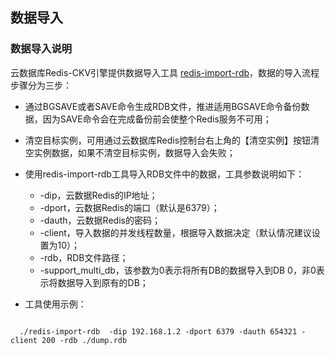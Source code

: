 ## 数据导入

### 数据导入说明
云数据库Redis-CKV引擎提供数据导入工具 [redis-import-rdb](http://121.com)，数据的导入流程步骤分为三步：

- 通过BGSAVE或者SAVE命令生成RDB文件，推进适用BGSAVE命令备份数据，因为SAVE命令会在完成备份前会使整个Redis服务不可用；
- 清空目标实例，可用通过云数据库Redis控制台右上角的【清空实例】按钮清空实例数据，如果不清空目标实例，数据导入会失败；
- 使用redis-import-rdb工具导入RDB文件中的数据，工具参数说明如下：

    - -dip，云数据Redis的IP地址；
    - -dport，云数据Redis的端口（默认是6379）；
    - -dauth，云数据Redis的密码；
    - -client，导入数据的并发线程数量，根据导入数据决定（默认情况建议设置为10）；
    - -rdb，RDB文件路径；
    - -support_multi_db，该参数为0表示将所有DB的数据导入到DB 0，非0表示将数据导入到原有的DB；
    
- 工具使用示例：
<code>
  ./redis-import-rdb  -dip 192.168.1.2 -dport 6379 -dauth 654321 -client 200 -rdb ./dump.rdb
</code>

